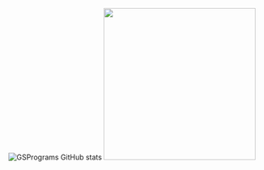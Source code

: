 ![GSPrograms GitHub stats](https://github-readme-stats.vercel.app/api?username=GSPrograms&theme=rose&show_icons=true)
<img src="https://github-readme-stats.vercel.app/api/top-langs/?username=GSPrograms&size_weight=1.5&count_weight=0.5" width="300">

